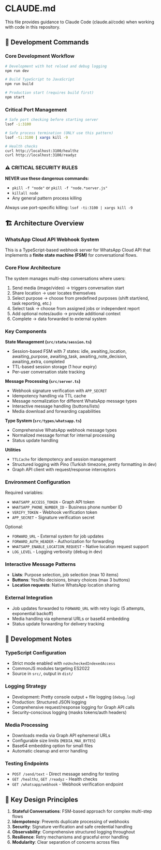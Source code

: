 # CLAUDE.md

This file provides guidance to Claude Code (claude.ai/code) when working with code in this repository.

## 🚀 Development Commands

### Core Development Workflow
```bash
# Development with hot reload and debug logging
npm run dev

# Build TypeScript to JavaScript
npm run build

# Production start (requires build first)
npm start
```

### Critical Port Management
```bash
# Safe port checking before starting server
lsof -i:3100

# Safe process termination (ONLY use this pattern)
lsof -ti:3100 | xargs kill -9

# Health checks
curl http://localhost:3100/healthz
curl http://localhost:3100/readyz
```

### ⚠️ CRITICAL SECURITY RULES
**NEVER use these dangerous commands:**
- `pkill -f "node"` or `pkill -f "node.*server.js"`
- `killall node`
- Any general pattern process killing

Always use port-specific killing: `lsof -ti:3100 | xargs kill -9`

## 🏗️ Architecture Overview

### WhatsApp Cloud API Webhook System
This is a TypeScript-based webhook server for WhatsApp Cloud API that implements a **finite state machine (FSM)** for conversational flows.

### Core Flow Architecture
The system manages multi-step conversations where users:
1. Send media (image/video) → triggers conversation start
2. Share location → user locates themselves
3. Select purpose → choose from predefined purposes (shift start/end, task reporting, etc.)
4. Select task → choose from assigned jobs or independent report
5. Add optional notes/audio → provide additional context
6. Complete → data forwarded to external system

### Key Components

**State Management (`src/state/session.ts`)**
- Session-based FSM with 7 states: idle, awaiting_location, awaiting_purpose, awaiting_task, awaiting_note_decision, awaiting_extra, completed
- TTL-based session storage (1 hour expiry)
- Per-user conversation state tracking

**Message Processing (`src/server.ts`)**
- Webhook signature verification with `APP_SECRET`
- Idempotency handling via TTL cache
- Message normalization for different WhatsApp message types
- Interactive message handling (buttons/lists)
- Media download and forwarding capabilities

**Type System (`src/types/whatsapp.ts`)**
- Comprehensive WhatsApp webhook message types
- Normalized message format for internal processing
- Status update handling

**Utilities**
- `TTLCache` for idempotency and session management
- Structured logging with Pino (Turkish timezone, pretty formatting in dev)
- Graph API client with request/response interceptors

### Environment Configuration
Required variables:
- `WHATSAPP_ACCESS_TOKEN` - Graph API token
- `WHATSAPP_PHONE_NUMBER_ID` - Business phone number ID
- `VERIFY_TOKEN` - Webhook verification token
- `APP_SECRET` - Signature verification secret

Optional:
- `FORWARD_URL` - External system for job updates
- `FORWARD_AUTH_HEADER` - Authorization for forwarding
- `WHATSAPP_ENABLE_LOCATION_REQUEST` - Native location request support
- `LOG_LEVEL` - Logging verbosity (debug in dev)

### Interactive Message Patterns
- **Lists**: Purpose selection, job selection (max 10 items)
- **Buttons**: Yes/No decisions, binary choices (max 3 buttons)  
- **Location requests**: Native WhatsApp location sharing

### External Integration
- Job updates forwarded to `FORWARD_URL` with retry logic (5 attempts, exponential backoff)
- Media handling via ephemeral URLs or base64 embedding
- Status update forwarding for delivery tracking

## 🔧 Development Notes

### TypeScript Configuration
- Strict mode enabled with `noUncheckedIndexedAccess`
- CommonJS modules targeting ES2022
- Source in `src/`, output in `dist/`

### Logging Strategy
- Development: Pretty console output + file logging (`debug.log`)
- Production: Structured JSON logging
- Comprehensive request/response logging for Graph API calls
- Security-conscious logging (masks tokens/auth headers)

### Media Processing
- Downloads media via Graph API ephemeral URLs
- Configurable size limits (`MEDIA_MAX_BYTES`)
- Base64 embedding option for small files
- Automatic cleanup and error handling

### Testing Endpoints
- `POST /send/text` - Direct message sending for testing
- `GET /healthz`, `GET /readyz` - Health checks
- `GET /whatsapp/webhook` - Webhook verification endpoint

## 🎯 Key Design Principles

1. **Stateful Conversations**: FSM-based approach for complex multi-step flows
2. **Idempotency**: Prevents duplicate processing of webhooks
3. **Security**: Signature verification and safe credential handling  
4. **Observability**: Comprehensive structured logging throughout
5. **Resilience**: Retry mechanisms and graceful error handling
6. **Modularity**: Clear separation of concerns across files